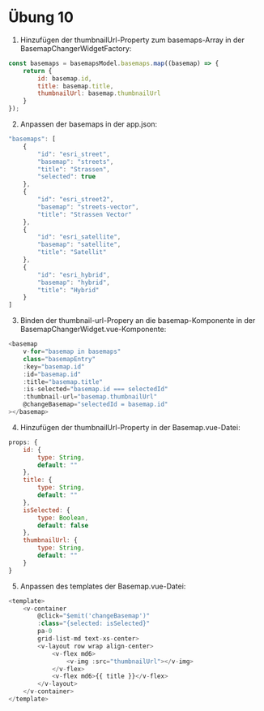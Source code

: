 # Übung 10

1. Hinzufügen der thumbnailUrl-Property zum basemaps-Array in der BasemapChangerWidgetFactory:

```javascript
const basemaps = basemapsModel.basemaps.map((basemap) => {
    return {
        id: basemap.id,
        title: basemap.title,
        thumbnailUrl: basemap.thumbnailUrl
    }
});
```

2. Anpassen der basemaps in der app.json:

```javascript
"basemaps": [
    {
        "id": "esri_street",
        "basemap": "streets",
        "title": "Strassen",
        "selected": true
    },
    {
        "id": "esri_street2",
        "basemap": "streets-vector",
        "title": "Strassen Vector"
    },
    {
        "id": "esri_satellite",
        "basemap": "satellite",
        "title": "Satellit"
    },
    {
        "id": "esri_hybrid",
        "basemap": "hybrid",
        "title": "Hybrid"
    }
]
```

3. Binden der thumbnail-url-Propery an die basemap-Komponente in der BasemapChangerWidget.vue-Komponente:

```javascript
<basemap
    v-for="basemap in basemaps"
    class="basemapEntry"
    :key="basemap.id"
    :id="basemap.id"
    :title="basemap.title"
    :is-selected="basemap.id === selectedId"
    :thumbnail-url="basemap.thumbnailUrl"
    @changeBasemap="selectedId = basemap.id"
></basemap>
```

4. Hinzufügen der thumbnailUrl-Property in der Basemap.vue-Datei:

```javascript
props: {
    id: {
        type: String,
        default: ""
    },
    title: {
        type: String,
        default: ""
    },
    isSelected: {
        type: Boolean,
        default: false
    },
    thumbnailUrl: {
        type: String,
        default: ""
    }
}
```

5. Anpassen des templates der Basemap.vue-Datei:

```javascript
<template>
    <v-container
        @click="$emit('changeBasemap')"
        :class="{selected: isSelected}"
        pa-0
        grid-list-md text-xs-center>
        <v-layout row wrap align-center>
            <v-flex md6>
                <v-img :src="thumbnailUrl"></v-img>
            </v-flex>
            <v-flex md6>{{ title }}</v-flex>
        </v-layout>
    </v-container>
</template>
```
